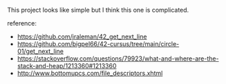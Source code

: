 This project looks like simple but I think this one is complicated.

reference:
- https://github.com/jraleman/42_get_next_line
- https://github.com/bigpel66/42-cursus/tree/main/circle-01/get_next_line
- https://stackoverflow.com/questions/79923/what-and-where-are-the-stack-and-heap/1213360#1213360
- http://www.bottomupcs.com/file_descriptors.xhtml
